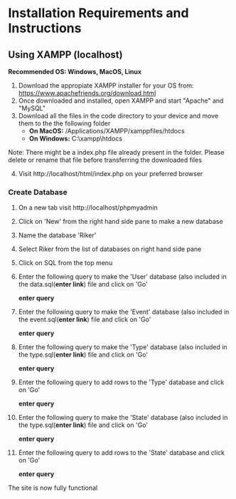 # Installation Requirements and Instructions
## Using XAMPP (localhost)
**Recommended OS: Windows, MacOS, Linux**

1. Download the appropiate XAMPP installer for your OS from: https://www.apachefriends.org/download.html
2. Once downloaded and installed, open XAMPP and start "Apache" and "MySQL"
3. Download all the files in the code directory to your device and move them to the the following folder
    - **On MacOS:** /Applications/XAMPP/xamppfiles/htdocs
    - **On Windows:**  C:\xampp\htdocs

Note: There might be a index.php file already present in the folder. Please delete or rename that file before transferring the downloaded files

4. Visit http://localhost/html/index.php on your preferred browser

### Create Database
1. On a new tab visit http://localhost/phpmyadmin
2. Click on 'New' from the right hand side pane to make a new database
3. Name the database 'Riker'
4. Select Riker from the list of databases on right hand side pane
5. Click on SQL from the top menu
6. Enter the following query to make the 'User' database (also included in the data.sql(**enter link**) file and click on 'Go'

    **enter query**
7. Enter the following query to make the 'Event' database (also included in the event.sql(**enter link**) file and click on 'Go'

    **enter query**
8. Enter the following query to make the 'Type' database (also included in the type.sql(**enter link**) file and click on 'Go'

    **enter query**
10. Enter the following query to add rows to the 'Type' database and click on 'Go'

    **enter query**
11. Enter the following query to make the 'State' database (also included in the type.sql(**enter link**) file and click on 'Go'

    **enter query**
12. Enter the following query to add rows to the 'State' database and click on 'Go'

    **enter query**


The site is now fully functional

